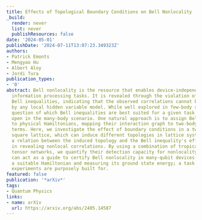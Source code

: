 ```yaml
---
title: Effects of Topological Boundary Conditions on Bell Nonlocality
_build:
  render: never
  list: never
  publishResources: false
date: '2024-05-01'
publishDate: '2024-07-11T13:07:23.349323Z'
authors:
- Patrick Emonts
- Mengyao Hu
- Albert Aloy
- Jordi Tura
publication_types:
- '0'
abstract: Bell nonlocality is the resource that enables device-independent quantum
  information processing tasks. It is revealed through the violation of so-called
  Bell inequalities, indicating that the observed correlations cannot be reproduced
  by any local hidden variable model. While well explored in few-body settings, the
  question of which Bell inequalities are best suited for a given task remains quite
  open in the many-body scenario. One natural approach is to assign Bell inequalities
  to physical Hamiltonians, mapping their interaction graph to two-body, nearest-neighbor
  terms. Here, we investigate the effect of boundary conditions in a two-dimensional
  square lattice, which can induce different topologies in lattice systems. We find
  a relation between the induced topology and the Bell inequality's effectiveness
  in revealing nonlocal correlations. By using a combination of tropical algebra and
  tensor networks, we quantify their detection capacity for nonlocality. Our work
  can act as a guide to certify Bell nonlocality in many-qubit devices by choosing
  a suitable Hamiltonian and measuring its ground state energy; a task that many quantum
  experiments are purposely built for.
featured: false
publication: '*arXiv*'
tags:
- Quantum Physics
links:
- name: arXiv
  url: https://arxiv.org/abs/2405.14587
---
```


